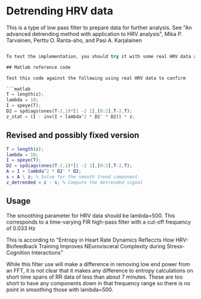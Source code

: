 # Detrending HRV data

This is a type of low pass filter to prepare data for further analysis. See "An advanced detrending method with application to HRV analysis", Mika P. Tarvainen, Perttu O. Ranta-aho, and Pasi A. Karjalainen

```rust

To test the implementation, you should try it with some real HRV data and compare the results with the MATLAB version.

## Matlab reference code

Test this code against the following using real HRV data to confirm

```matlab
T = length(z);
lambda = 10;
I = speye(T);
D2 = spdiags(ones(T-2,1)*[1 -2 1],[0:2],T-2,T);
z_stat = (I - inv(I + lambda^2 * D2' * D2)) * z;
```

## Revised and possibly fixed version

```matlab
T = length(z);
lambda = 10;
I = speye(T);
D2 = spdiags(ones(T-2,1)*[1 -2 1],[0:2],T-2,T);
A = I + lambda^2 * D2' * D2;
s = A \ z; % Solve for the smooth trend component
z_detrended = z - s; % Compute the detrended signal
```

## Usage

The smoothing parameter for HRV data should be lambda=500. This corresponds to a time-varying FIR high-pass filter with a cut-off frequency of 0.033 Hz

This is according to "Entropy in Heart Rate Dynamics Refleccts How HRV-Biofeedback Training Improves NEurovisceral Complexity during Stress-Cognition Interactions"

While this filter use will make a difference in removing low end power from an FFT, it is not clear that it makes any difference to entropy calculations on short time spans of RR data of less than about 7 minutes. These are too short to have any components down in that frequency range so there is no point in smoothing those with lambda=500.
